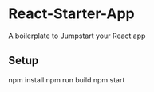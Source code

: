 # React-Starter-App
A boilerplate to Jumpstart your React app
## Setup
npm install
npm run build
npm start